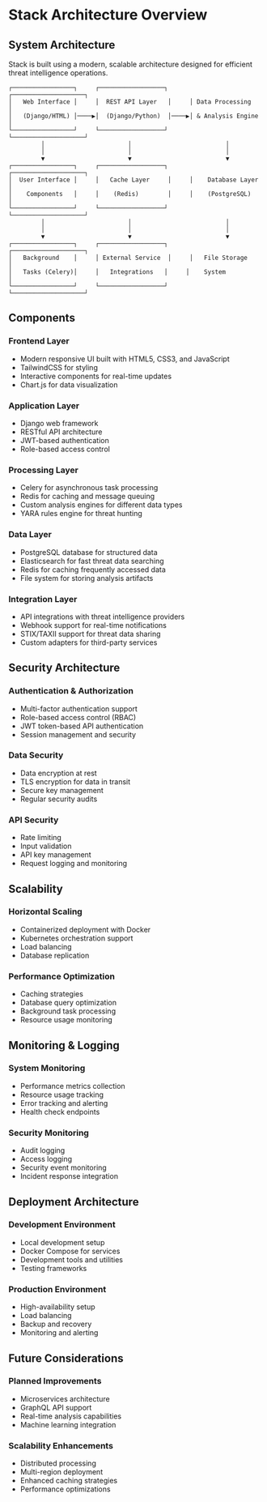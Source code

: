 # Stack Architecture Overview

## System Architecture

Stack is built using a modern, scalable architecture designed for efficient threat intelligence operations.

```
┌─────────────────┐     ┌──────────────────┐     ┌────────────────────┐
│   Web Interface │     │  REST API Layer   │     │ Data Processing    │
│   (Django/HTML) │────▶│  (Django/Python)  │────▶│ & Analysis Engine  │
└─────────────────┘     └──────────────────┘     └────────────────────┘
         │                       │                          │
         │                       │                          │
         ▼                       ▼                          ▼
┌─────────────────┐     ┌──────────────────┐     ┌────────────────────┐
│  User Interface │     │   Cache Layer     │     │    Database Layer  │
│    Components   │     │    (Redis)        │     │    (PostgreSQL)    │
└─────────────────┘     └──────────────────┘     └────────────────────┘
         │                       │                          │
         │                       │                          │
         ▼                       ▼                          ▼
┌─────────────────┐     ┌──────────────────┐     ┌────────────────────┐
│   Background    │     │ External Service  │     │   File Storage     │
│   Tasks (Celery)│     │   Integrations   │     │    System          │
└─────────────────┘     └──────────────────┘     └────────────────────┘
```

## Components

### Frontend Layer
- Modern responsive UI built with HTML5, CSS3, and JavaScript
- TailwindCSS for styling
- Interactive components for real-time updates
- Chart.js for data visualization

### Application Layer
- Django web framework
- RESTful API architecture
- JWT-based authentication
- Role-based access control

### Processing Layer
- Celery for asynchronous task processing
- Redis for caching and message queuing
- Custom analysis engines for different data types
- YARA rules engine for threat hunting

### Data Layer
- PostgreSQL database for structured data
- Elasticsearch for fast threat data searching
- Redis for caching frequently accessed data
- File system for storing analysis artifacts

### Integration Layer
- API integrations with threat intelligence providers
- Webhook support for real-time notifications
- STIX/TAXII support for threat data sharing
- Custom adapters for third-party services

## Security Architecture

### Authentication & Authorization
- Multi-factor authentication support
- Role-based access control (RBAC)
- JWT token-based API authentication
- Session management and security

### Data Security
- Data encryption at rest
- TLS encryption for data in transit
- Secure key management
- Regular security audits

### API Security
- Rate limiting
- Input validation
- API key management
- Request logging and monitoring

## Scalability

### Horizontal Scaling
- Containerized deployment with Docker
- Kubernetes orchestration support
- Load balancing
- Database replication

### Performance Optimization
- Caching strategies
- Database query optimization
- Background task processing
- Resource usage monitoring

## Monitoring & Logging

### System Monitoring
- Performance metrics collection
- Resource usage tracking
- Error tracking and alerting
- Health check endpoints

### Security Monitoring
- Audit logging
- Access logging
- Security event monitoring
- Incident response integration

## Deployment Architecture

### Development Environment
- Local development setup
- Docker Compose for services
- Development tools and utilities
- Testing frameworks

### Production Environment
- High-availability setup
- Load balancing
- Backup and recovery
- Monitoring and alerting

## Future Considerations

### Planned Improvements
- Microservices architecture
- GraphQL API support
- Real-time analysis capabilities
- Machine learning integration

### Scalability Enhancements
- Distributed processing
- Multi-region deployment
- Enhanced caching strategies
- Performance optimizations
